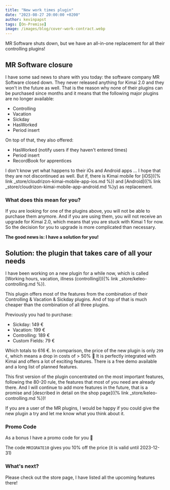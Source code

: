 ```yaml
---
title: "New work times plugin"
date: "2023-08-27 20:00:00 +0200"
author: kevinpapst
tags: [On-Premise]
image: /images/blog/cover-work-contract.webp
---
```


MR Software shuts down, but we have an all-in-one replacement for all their controlling plugins!

## MR Software closure

I have some sad news to share with you today: the software company MR Software closed down. 
They never released anything for Kimai 2.0 and they won't in the future as well.
That is the reason why none of their plugins can be purchased since months and it means that the following major plugins are no longer available:

- Controlling
- Vacation
- Sickday
- HasWorked
- Period insert

On top of that, they also offered:

- HasWorked (notify users if they haven't entered times)
- Period insert
- RecordBook for apprentices

I don't know yet what happens to their iOs and Android apps ... I hope that they are not discontinued as well.
But if, there is Kimai mobile for [iOS]({% link _store/cloudrizon-kimai-mobile-app-ios.md %}) and [Android]({% link _store/cloudrizon-kimai-mobile-app-android.md %}y) as replacement.

### What does this mean for you?

If you are looking for one of the plugins above, you will not be able to purchase them anymore.
And if you are using them, you will not receive an upgrade for Kimai 2.0, which means that you are stuck with Kimai 1 for now. 
So the decision for you to upgrade is more complicated than necessary.

**The good news is: I have a solution for you!**

## Solution: the plugin that takes care of all your needs

I have been working on a new plugin for a while now, which is called [Working hours, vacation, illness (controlling)]({% link _store/keleo-controlling.md %}).

This plugin offers most of the features from the combination of their Controlling & Vacation & Sickday plugins.
And of top of that is much cheaper than the combination of all three plugins.

Previously you had to purchase:

- Sickday: 149 €
- Vacation: 199 €
- Controlling: 189 €
- Custom Fields: 79 €

Which totals to 616 €. In comparison, the price of the new plugin is only `299 €`, which means a drop in costs of > 50% 🚀
It is perfectly integrated with Kimai and offers a lot of exciting features.
There is a free demo available and a long list of planned features.

This first version of the plugin concentrated on the most important features, following the 80-20 rule, the features that most of you need are already there.
And I will continue to add more features in the future, that is a promise and [described in detail on the shop page]({% link _store/keleo-controlling.md %})!

If you are a user of the MR plugins, I would be happy if you could give the new plugin a try and let me know what you think about it.

### Promo Code

As a bonus I have a promo code for you 🦄

The code `MRIGRATE10` gives you 10% off the price (it is valid until 2023-12-31) 

### What's next?

Please check out the store page, I have listed all the upcoming features there!
